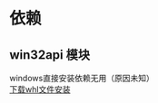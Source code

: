 #  依赖

win32api 模块
---------
windows直接安装依赖无用（原因未知）<br>
[下载whl文件安装](https://www.lfd.uci.edu/~gohlke/pythonlibs/)
